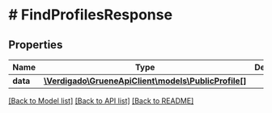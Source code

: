 # # FindProfilesResponse

## Properties

Name | Type | Description | Notes
------------ | ------------- | ------------- | -------------
**data** | [**\Verdigado\GrueneApiClient\models\PublicProfile[]**](PublicProfile.md) |  |

[[Back to Model list]](../../README.md#models) [[Back to API list]](../../README.md#endpoints) [[Back to README]](../../README.md)
